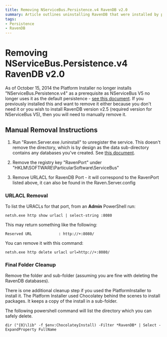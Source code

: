 ```yaml
---
title: Removing NServiceBus.Persistence.v4 RavenDB v2.0
summary: Article outlines uninstalling RavenDB that were installed by previous versions of the Platform Installer.
tags:
- Persistence
- RavenDB
---
```


# Removing NServiceBus.Persistence.v4 RavenDB v2.0

As of October 15, 2014 the Platform Installer no longer installs "NServiceBus.Persistence.v4" as a prerequisite as NServiceBus V5 no longer uses it as the default persistence - [see this document](using-ravendb-in-nservicebus-installing.md). If you previously installed this and want to remove it either because you don't need it or you wish to install RavenDB version v2.5 (required version for NServiceBus V5), then you will need to manually remove it.

## Manual Removal Instructions

1. Run "Raven.Server.exe  /uninstall"  to unregister the service. This doesn't remove the directory, which is by design as the data sub-directory contains any databases you've created.  See [this document](http://ravendb.net/docs/server/deployment/as-a-service).

2. Remove the registry key "RavenPort" under "HKLM\SOFTWARE\ParticularSoftware\ServiceBus"

3. Remove URLACL for RavenDB Port - it will correspond to the RavenPort listed above, it can also be found in the Raven.Server.config

### URLACL Removal

To list the URACLs for that port, from an **Admin** PowerShell run:

`netsh.exe http show urlacl | select-string :8080`

This may return something like the following:

`Reserved URL            : http://+:8080/`

You can remove it with this command:

`netsh.exe http delete urlacl url=http://+:8080/` 

### Final Folder Cleanup

Remove the folder and sub-folder (assuming you are fine with deleting the RavenDB databases).   

There is one additional cleanup step if you used the PlatformInstaller to install it. The Platform Installer used Chocolatey behind the scenes to install packages. It  keeps a copy of the install in a sub-folder.

The following powershell command will list the directory which you can safely delete.  

`dir ("{0}\lib" -f $env:ChocolateyInstall) -Filter *RavenDB* | Select -ExpandProperty FullName`